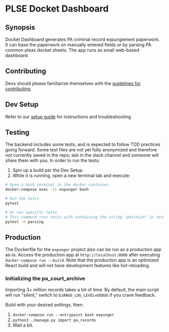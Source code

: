 # PLSE Docket Dashboard

## Synopsis

Docket Dashboard generates PA criminal record expungement paperwork. It can
base the paperwork on manually entered fields or by parsing PA common pleas
docket sheets. The app runs as small web-based dashboard.

## Contributing

Devs should please familiarize themselves with the [guidelines for contributing](./CONTRIBUTING.md).

## Dev Setup

Refer to our [setup guide](./platform/SETUP.md) for instructions and troubleshooting

## Testing

The backend includes some tests, and is expected to follow TDD practices going
forward. Some test files are not yet fully anonymized and therefore not currently saved in the repo; ask in the slack channel and someone will share them with you. In order to run the tests:

1. Spin up a build per the Dev Setup.
2. While it is running, open a new terminal tab and execute:

```sh
# Open a bash terminal in the docker container
docker-compose exec -it expunger bash

# Run the tests
pytest

# Or run specific tests
# This command runs tests with containing the string "petition" in test class or function or filename
pytest -k parsing
```

## Production

The Dockerfile for the `expunger` project also can be run as a production app
as-is. Access the production app at `http://localhost:8000` after executing
`docker-compose run --build`. Note that the production app is an optimized React
build and will not have development features like hot-reloading.

### Initializing the pa_court_archive

Importing 3+ million records takes a bit of time. By default, the main script
will run "silent," switch to `DJANGO_LOG_LEVEL=DEBUG` if you crave feedback.

Build with your desired settings, then:

1. `docker-compose run --entrypoint bash expunger`
2. `python3 ./manage.py import pa_records`
3. Wait a bit.
